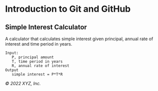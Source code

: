 # Introduction to Git and GitHub

## Simple Interest Calculator

A calculator that calculates simple interest given principal, annual rate of interest and time period in years.

```
Input:
   P, principal amount
   T, time period in years
   R, annual rate of interest
Output
   simple interest = P*T*R
```

_© 2022 XYZ, Inc._
